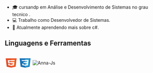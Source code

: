 - 🎓 cursandp em Análise e Desenvolvimento de Sistemas no grau tecnico .
- 💻 Trabalho como Desenvolvedor de Sistemas.
- 🌱 Atualmente aprendendo mais sobre  c#.

<!--## Estatísticas do GitHub

![Estatísticas do GitHub](https://github-readme-stats.vercel.app/api?username=anna-carla&show_icons=true&hide_border=false&theme=tokyonight&hide_title=true)-->

## Linguagens e Ferramentas

<div style="display: inline_block"><br>

  <img align="center" alt="Anna-HTML" height="30" width="40" src="https://raw.githubusercontent.com/devicons/devicon/master/icons/html5/html5-original.svg">
  <img align="center" alt="Anna-CSS" height="30" width="40" src="https://raw.githubusercontent.com/devicons/devicon/master/icons/css3/css3-original.svg">
  <img align="center" alt="Anna-Js" height="30" width="40" src="https://icons8.com/icon/45490/c-sharp-logo-2">

 
<!---
iguin06/iguin06 is a ✨ special ✨ repository because its `README.md` (this file) appears on your GitHub profile.
You can click the Preview link to take a look at your changes.
--->
